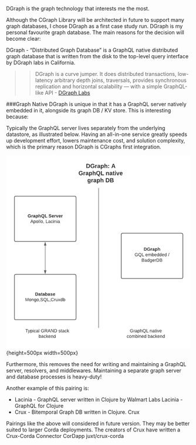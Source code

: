 DGraph is the graph technology that interests me the most. 

Although the CGraph Library will be architected in future to support many graph databases, 
I chose DGraph as a first case study run. 
DGraph is my personal favourite graph database. 
The main reasons for the decision will become clear:

DGraph - “Distributed Graph Database” is a GraphQL native distributed graph database that is written from the disk to the top-level query interface by DGraph labs in California.
 
>>DGraph is a curve jumper. It does distributed transactions, low-latency arbitrary depth joins, traversals, provides synchronous replication and horizontal scalability — with a simple GraphQL-like API -  [DGraph Labs](https://www.dgraph.io)

###Graph Native
DGraph is unique in that it has a GraphQL server natively embedded in it, alongside its graph DB / KV store. This is interesting because:

Typically the GraphQL server lives separately from the underlying datastore, as illustrated below. 
Having an all-in-one service greatly speeds up development effort, lowers maintenance cost, and solution complexity, which is the primary reason DGraph is CGraphs first integration.

![alt text](../resources/images/GQLNative.png){height=500px width=500px}

Furthermore, this removes the need for writing and maintaining a GraphQL server, resolvers, and middlewares. 
Maintaining a separate graph server and database processes is heavy-duty!

Another example of this pairing is:

 - Lacinia - GraphQL server written in Clojure by Walmart Labs Lacinia - GraphQL for Clojure
 - Crux - Bitemporal Graph DB written in Clojure. Crux  

Pairings like the above will considered in future version. They may be better suited to larger Corda deployments.
The creators of Crux have written a Crux-Corda Connector CorDapp juxt/crux-corda  
